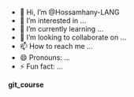 - 👋 Hi, I’m @Hossamhany-LANG
- 👀 I’m interested in ...
- 🌱 I’m currently learning ...
- 💞️ I’m looking to collaborate on ...
- 📫 How to reach me ...
- 😄 Pronouns: ...
- ⚡ Fun fact: ...

<!---
Hossamhany-LANG/Hossamhany-LANG is a ✨ special ✨ repository because its `README.md` (this file) appears on your GitHub profile.
You can click the Preview link to take a look at your changes.
--->
**git_course**
